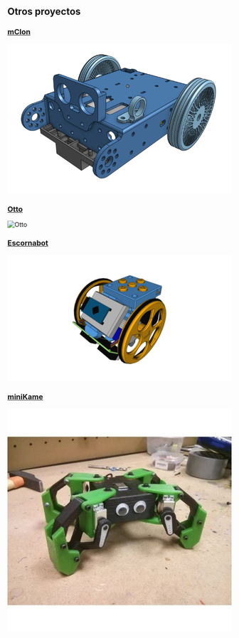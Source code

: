 ## Otros proyectos

### [mClon](mClon.md)

![mClon](./images/mClon-3D.png)

### [Otto](http://www.ottodiy.com/)

![Otto](https://www.sensorae.com/2970-large_default/robot-otto-kit-montaje-arduino-robotica.jpg)

### [Escornabot](http://escornabot.com/web/es)

![Escornabot](./images/escornabot.png)

### [miniKame](https://github.com/JavierIH/miniKame)


![minikame](./images/minikame.jpeg)

